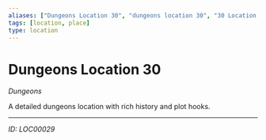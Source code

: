 ```yaml
---
aliases: ["Dungeons Location 30", "dungeons location 30", "30 Location Dungeons"]
tags: [location, place]
type: location
---
```


# Dungeons Location 30

*Dungeons*

A detailed dungeons location with rich history and plot hooks.

---
*ID: LOC00029*
